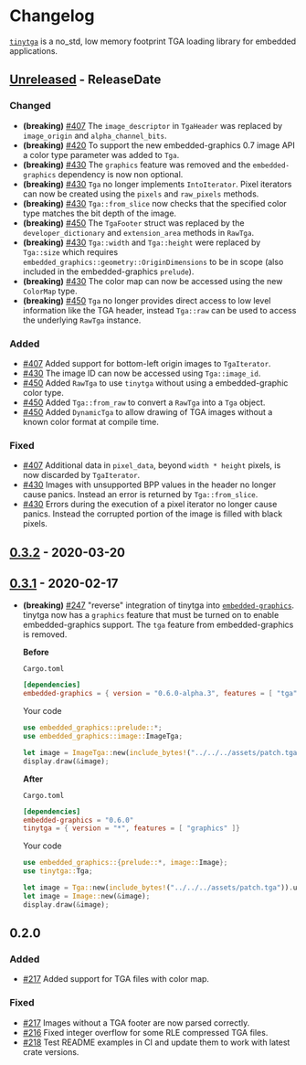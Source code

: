 # Changelog

[`tinytga`](https://crates.io/crates/tinytga) is a no_std, low memory footprint TGA loading library for embedded applications.

<!-- next-header -->

## [Unreleased] - ReleaseDate

### Changed

- **(breaking)** [#407](https://github.com/jamwaffles/embedded-graphics/pull/407) The `image_descriptor` in `TgaHeader` was replaced by `image_origin` and `alpha_channel_bits`.
- **(breaking)** [#420](https://github.com/jamwaffles/embedded-graphics/pull/420) To support the new embedded-graphics 0.7 image API a color type parameter was added to `Tga`.
- **(breaking)** [#430](https://github.com/jamwaffles/embedded-graphics/pull/430) The `graphics` feature was removed and the `embedded-graphics` dependency is now non optional.
- **(breaking)** [#430](https://github.com/jamwaffles/embedded-graphics/pull/430) `Tga` no longer implements `IntoIterator`. Pixel iterators can now be created using the `pixels` and `raw_pixels` methods.
- **(breaking)** [#430](https://github.com/jamwaffles/embedded-graphics/pull/430) `Tga::from_slice` now checks that the specified color type matches the bit depth of the image.
- **(breaking)** [#450](https://github.com/jamwaffles/embedded-graphics/pull/450) The `TgaFooter` struct was replaced by the `developer_dictionary` and `extension_area` methods in `RawTga`.
- **(breaking)** [#430](https://github.com/jamwaffles/embedded-graphics/pull/430) `Tga::width` and `Tga::height` were replaced by `Tga::size` which requires `embedded_graphics::geometry::OriginDimensions` to be in scope (also included in the embedded-graphics `prelude`).
- **(breaking)** [#430](https://github.com/jamwaffles/embedded-graphics/pull/430) The color map can now be accessed using the new `ColorMap` type.
- **(breaking)** [#450](https://github.com/jamwaffles/embedded-graphics/pull/450) `Tga` no longer provides direct access to low level information like the TGA header, instead `Tga::raw` can be used to access the underlying `RawTga` instance.

### Added

- [#407](https://github.com/jamwaffles/embedded-graphics/pull/407) Added support for bottom-left origin images to `TgaIterator`.
- [#430](https://github.com/jamwaffles/embedded-graphics/pull/430) The image ID can now be accessed using `Tga::image_id`.
- [#450](https://github.com/jamwaffles/embedded-graphics/pull/450) Added `RawTga` to use `tinytga` without using a embedded-graphic color type.
- [#450](https://github.com/jamwaffles/embedded-graphics/pull/450) Added `Tga::from_raw` to convert a `RawTga` into a `Tga` object.
- [#450](https://github.com/jamwaffles/embedded-graphics/pull/450) Added `DynamicTga` to allow drawing of TGA images without a known color format at compile time.

### Fixed

- [#407](https://github.com/jamwaffles/embedded-graphics/pull/407) Additional data in `pixel_data`, beyond `width * height` pixels, is now discarded by `TgaIterator`.
- [#430](https://github.com/jamwaffles/embedded-graphics/pull/430) Images with unsupported BPP values in the header no longer cause panics. Instead an error is returned by `Tga::from_slice`.
- [#430](https://github.com/jamwaffles/embedded-graphics/pull/430) Errors during the execution of a pixel iterator no longer cause panics. Instead the corrupted portion of the image is filled with black pixels.

## [0.3.2] - 2020-03-20

## [0.3.1] - 2020-02-17

- **(breaking)** [#247](https://github.com/jamwaffles/embedded-graphics/pull/247) "reverse" integration of tinytga into [`embedded-graphics`](https://crates.io/crates/embedded-graphics). tinytga now has a `graphics` feature that must be turned on to enable embedded-graphics support. The `tga` feature from embedded-graphics is removed.

  **Before**

  `Cargo.toml`

  ```toml
  [dependencies]
  embedded-graphics = { version = "0.6.0-alpha.3", features = [ "tga" ]}
  ```

  Your code

  ```rust
  use embedded_graphics::prelude::*;
  use embedded_graphics::image::ImageTga;

  let image = ImageTga::new(include_bytes!("../../../assets/patch.tga")).unwrap();
  display.draw(&image);
  ```

  **After**

  `Cargo.toml`

  ```toml
  [dependencies]
  embedded-graphics = "0.6.0"
  tinytga = { version = "*", features = [ "graphics" ]}
  ```

  Your code

  ```rust
  use embedded_graphics::{prelude::*, image::Image};
  use tinytga::Tga;

  let image = Tga::new(include_bytes!("../../../assets/patch.tga")).unwrap();
  let image = Image::new(&image);
  display.draw(&image);
  ```

## 0.2.0

### Added

- [#217](https://github.com/jamwaffles/embedded-graphics/pull/217) Added support for TGA files with color map.

### Fixed

- [#217](https://github.com/jamwaffles/embedded-graphics/pull/217) Images without a TGA footer are now parsed correctly.
- [#216](https://github.com/jamwaffles/embedded-graphics/pull/216) Fixed integer overflow for some RLE compressed TGA files.
- [#218](https://github.com/jamwaffles/embedded-graphics/pull/218) Test README examples in CI and update them to work with latest crate versions.

<!-- next-url -->
[unreleased]: https://github.com/jamwaffles/tinytga/compare/tinytga-v0.3.2...HEAD
[0.3.2]: https://github.com/jamwaffles/tinytga/compare/tinytga-v0.3.0...tinytga-v0.3.2

[0.3.1]: https://github.com/jamwaffles/embedded-graphics/compare/tinytga-v0.2.0...tinytga-v0.3.1

